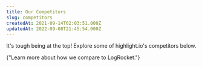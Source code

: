 ```yaml
---
title: Our Competitors 
slug: competitors 
createdAt: 2021-09-14T02:03:51.000Z
updatedAt: 2022-09-08T21:45:54.000Z
---
```


It's tough being at the top! Explore some of highlight.io's competitors below. 

<DocsCardGroup>
    <DocsCard title="Log Rocket" href="https://highlight.io/compare/logrocket">
        {"Learn more about how we compare to LogRocket."}
    </DocsCard>
</DocsCardGroup>